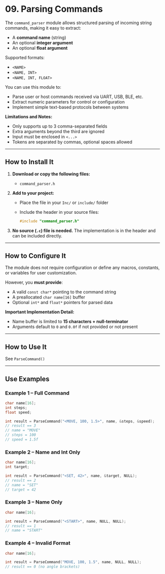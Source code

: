 # 09. Parsing Commands

The `command_parser` module allows structured parsing of incoming string commands, making it easy to extract:

* A **command name** (string)
* An optional **integer argument**
* An optional **float argument**

Supported formats:

* `<NAME>`
* `<NAME, INT>`
* `<NAME, INT, FLOAT>`

You can use this module to:

* Parse user or host commands received via UART, USB, BLE, etc.
* Extract numeric parameters for control or configuration
* Implement simple text-based protocols between systems

**Limitations and Notes:**

* Only supports up to 3 comma-separated fields
* Extra arguments beyond the third are ignored
* Input must be enclosed in `<...>`
* Tokens are separated by commas, optional spaces allowed

---

## How to Install It

1. **Download or copy the following files:**

   * `command_parser.h`

2. **Add to your project:**

   * Place the file in your `Inc/` or `include/` folder
   * Include the header in your source files:

     ```c
     #include "command_parser.h"
     ```

3. **No source (`.c`) file is needed.** The implementation is in the header and can be included directly.

---

## How to Configure It

The module does not require configuration or define any macros, constants, or variables for user customization.

However, you **must provide**:

* A valid `const char*` pointing to the command string
* A preallocated `char name[16]` buffer
* Optional `int*` and `float*` pointers for parsed data

**Important Implementation Detail:**

* Name buffer is limited to **15 characters + null-terminator**
* Arguments default to `0` and `0.0f` if not provided or not present

---

## How to Use It
See  `ParseCommand()`

---

## Use Examples

### Example 1 – Full Command

```c
char name[16];
int steps;
float speed;

int result = ParseCommand("<MOVE, 100, 1.5>", name, &steps, &speed);
// result == 3
// name = "MOVE"
// steps = 100
// speed = 1.5f
```

### Example 2 – Name and Int Only

```c
char name[16];
int target;

int result = ParseCommand("<SET, 42>", name, &target, NULL);
// result == 2
// name = "SET"
// target = 42
```

### Example 3 – Name Only

```c
char name[16];

int result = ParseCommand("<START>", name, NULL, NULL);
// result == 1
// name = "START"
```

### Example 4 – Invalid Format

```c
char name[16];

int result = ParseCommand("MOVE, 100, 1.5", name, NULL, NULL);
// result == 0 (no angle brackets)
```